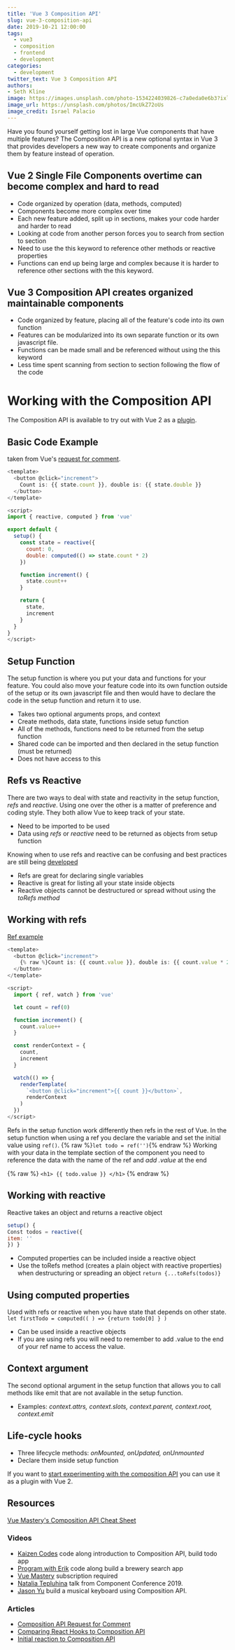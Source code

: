 ```yaml
---
title: 'Vue 3 Composition API'
slug: vue-3-composition-api
date: 2019-10-21 12:00:00
tags:
  - vue3
  - composition
  - frontend
  - development
categories:
  - development
twitter_text: Vue 3 Composition API
authors: 
- Seth Kline
image: https://images.unsplash.com/photo-1534224039826-c7a0eda0e6b3?ixlib=rb-1.2.1&auto=format&fit=crop&w=2049&q=80
image_url: https://unsplash.com/photos/ImcUkZ72oUs
image_credit: Israel Palacio
---
```


Have you found yourself getting lost in large Vue components that have multiple features? The Composition API is a new optional syntax in Vue 3 that provides developers a new way to create components and organize them by feature instead of operation.

## Vue 2 Single File Components overtime can become complex and hard to read

- Code organized by operation (data, methods, computed)
- Components become more complex over time
- Each new feature added, split up in sections, makes your code harder and harder to read
- Looking at code from another person forces you to search from section to section
- Need to use the this keyword to reference other methods or reactive properties
- Functions can end up being large and complex because it is harder to reference other sections with the this keyword.

## Vue 3 Composition API creates organized maintainable components

- Code organized by feature, placing all of the feature's code into its own function
- Features can be modularized into its own separate function or its own javascript file.
- Functions can be made small and be referenced without using the this keyword
- Less time spent scanning from section to section following the flow of the code

# Working with the Composition API

The Composition API is available to try out with Vue 2 as a [plugin](https://github.com/vuejs/composition-api).

## Basic Code Example

taken from Vue's [request for comment](https://vue-composition-api-rfc.netlify.com/#basic-example).

```javascript
<template>
  <button @click="increment">
    Count is: {{ state.count }}, double is: {{ state.double }}
  </button>
</template>

<script>
import { reactive, computed } from 'vue'

export default {
  setup() {
    const state = reactive({
      count: 0,
      double: computed(() => state.count * 2)
    })

    function increment() {
      state.count++
    }

    return {
      state,
      increment
    }
  }
}
</script>
```

## Setup Function

The setup function is where you put your data and functions for your feature. You could also move your feature code into its own function outside of the setup or its own javascript file and then would have to declare the code in the setup function and return it to use.

- Takes two optional arguments props, and context
- Create methods, data state, functions inside setup function
- All of the methods, functions need to be returned from the setup function
- Shared code can be imported and then declared in the setup function (must be returned)
- Does not have access to this

## Refs vs Reactive

There are two ways to deal with state and reactivity in the setup function, _refs_ and _reactive_. Using one over the other is a matter of preference and coding style. They both allow Vue to keep track of your state.

- Need to be imported to be used
- Data using _refs_ or _reactive_ need to be returned as objects from setup function

Knowing when to use refs and reactive can be confusing and best practices are still being [developed](https://vue-composition-api-rfc.netlify.com/#ref-vs-reactive)

- Refs are great for declaring single variables
- Reactive is great for listing all your state inside objects
- Reactive objects cannot be destructured or spread without using the _toRefs method_

## Working with refs

[Ref example](https://vue-composition-api-rfc.netlify.com/#api-introduction)

```javascript
<template>
  <button @click="increment">
    {% raw %}Count is: {{ count.value }}, double is: {{ count.value * 2 }}{% endraw %}
  </button>
</template>

<script>
  import { ref, watch } from 'vue'

  let count = ref(0)

  function increment() {
    count.value++
  }

  const renderContext = {
    count,
    increment
  }

  watch(() => {
    renderTemplate(
      `<button @click="increment">{{ count }}</button>`,
      renderContext
    )
  })
</script>
```

Refs in the setup function work differently then refs in the rest of Vue. In the setup function when using a ref you declare the variable and set the initial value using `ref()`.
{% raw %}`let todo = ref('')`{% endraw %}
Working with your data in the template section of the component you need to reference the data with the name of the ref and _add .value_ at the end

{% raw %} `<h1> {{ todo.value }} </h1>` {% endraw %}

## Working with reactive

Reactive takes an object and returns a reactive object

```javascript
setup() {
Const todos = reactive({
item: ''
}) }
```

- Computed properties can be included inside a reactive object
- Use the toRefs method (creates a plain object with reactive properties) when destructuring or spreading an object
  `return {...toRefs(todos)}`

## Using computed properties

Used with refs or reactive when you have state that depends on other state.
`let firstTodo = computed(( ) => {return todo[0] } )`

- Can be used inside a reactive objects
- If you are using refs you will need to remember to add .value to the end of your ref name to access the value.

## Context argument

The second optional argument in the setup function that allows you to call methods like emit that are not available in the setup function.

- Examples: _context.attrs, context.slots, context.parent, context.root, context.emit_

## Life-cycle hooks

- Three lifecycle methods: _onMounted, onUpdated, onUnmounted_
- Declare them inside setup function

If you want to [start experimenting with the composition API](https://github.com/vuejs/composition-api) you can use it as a plugin with Vue 2.

## Resources

[Vue Mastery's Composition API Cheat Sheet](https://www.vuemastery.com/vue-3-cheat-sheet/)

### Videos

- [Kaizen Codes](https://www.youtube.com/watch?v=8jOVi4fRSKo&t=162s) code along introduction to Composition API, build todo app
- [Program with Erik](https://www.youtube.com/watch?v=zPViRHZfKv4) code along build a brewery search app
- [Vue Mastery](https://www.vuemastery.com/courses/vue-3-essentials/) subscription required
- [Natalia Tepluhina](https://www.youtube.com/watch?v=dy_ZB1TyFx4) talk from Component Conference 2019.
- [Jason Yu](https://www.youtube.com/watch?v=JON6X6Wmteo) build a musical keyboard using Composition API.

### Articles

- [Composition API Request for Comment](https://vue-composition-api-rfc.netlify.com/)
- [Comparing React Hooks to Composition API](https://dev.to/voluntadpear/comparing-react-hooks-with-vue-composition-api-4b32)
- [Initial reaction to Composition API](https://dev.to/danielelkington/vue-s-darkest-day-3fgh)
